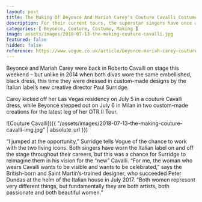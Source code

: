 ```yaml
---
layout: post
title: The Making Of Beyoncé And Mariah Carey’s Couture Cavalli Costumes
description: For their current tours, the superstar singers have once again turned to the Italian house.
categories: [ Beyonce, Couture, Costume, Making ]
image: assets/images/2018-07-13-the-making-couture-cavalli.jpg
featured: false
hidden: false
reference: https://www.vogue.co.uk/article/beyonce-mariah-carey-couture-cavalli-costumes
---
```

Beyoncé and Mariah Carey were back in Roberto Cavalli on stage this weekend – but unlike in 2014 when both divas wore the same embellished, black dress, this time they were dressed in custom-made designs by the Italian label’s new creative director Paul Surridge.

Carey kicked off her Las Vegas residency on July 5 in a couture Cavalli dress, while Beyoncé stepped out on July 6 in Milan in two custom-made creations for the latest leg of her OTR II Tour.

![Couture Cavalli]({{ "/assets/images/2018-07-13-the-making-couture-cavalli-img.jpg" | absolute_url }})

“I jumped at the opportunity,” Surridge tells Vogue of the chance to work with the two living icons. Both singers have worn the Italian label on and off the stage throughout their careers, but this was a chance for Surridge to reimagine them in his vision for the “new” Cavalli. “For me, the woman who wears Cavalli wants to be visible and wants to be celebrated,” says the British-born and Saint Martin’s-trained designer, who succeeded Peter Dundas at the helm of the Italian house in July 2017. “Both women represent very different things, but fundamentally they are both artists, both passionate and both beautiful women.”
